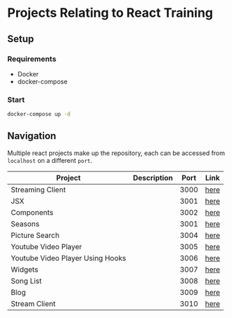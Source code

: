 # Projects Relating to React Training

## Setup

### Requirements
* Docker
* docker-compose 

### Start
```bash
docker-compose up -d
```

## Navigation

Multiple react projects make up the repository, each can be accessed from `localhost` on a different `port`.

| Project | Description |Port | Link |
| ------- | ----------- |-----| ---- |
| Streaming Client | | 3000 | [here](http://localhost:3000) |
| JSX | | 3001 | [here](http://localhost:3001) |
| Components | | 3002 | [here](http://localhost:3002) |
| Seasons | | 3001 | [here](http://localhost:3003) |
| Picture Search | | 3004 | [here](http://localhost:3004) |
| Youtube Video Player | | 3005 | [here](http://localhost:3005)
| Youtube Video Player Using Hooks | | 3006 | [here](http://localhost:3006)
| Widgets | | 3007 | [here](http://localhost:3007)
| Song List | | 3008 | [here](http://localhost:3008)
| Blog | | 3009 | [here](http://localhost:3009)
| Stream Client | | 3010 | [here](http://localhost:3010)
